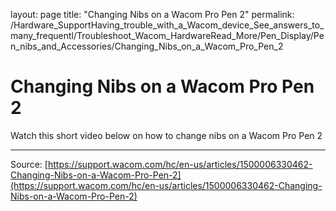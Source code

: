 layout: page
title: "Changing Nibs on a Wacom Pro Pen 2"
permalink: /Hardware_SupportHaving_trouble_with_a_Wacom_device_See_answers_to_many_frequentl/Troubleshoot_Wacom_HardwareRead_More/Pen_Display/Pen_nibs_and_Accessories/Changing_Nibs_on_a_Wacom_Pro_Pen_2

# Changing Nibs on a Wacom Pro Pen 2

Watch this short video below on how to change nibs on a Wacom Pro Pen 2

---
Source: [https://support.wacom.com/hc/en-us/articles/1500006330462-Changing-Nibs-on-a-Wacom-Pro-Pen-2](https://support.wacom.com/hc/en-us/articles/1500006330462-Changing-Nibs-on-a-Wacom-Pro-Pen-2)
